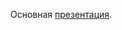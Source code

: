 Основная [презентация](https://mail.yandex.ru/disk/public/?hash=9xDHGCQei5g%2BsadmRN2JE4b2GxAy74vnL02uSKgPTxs%3D).
